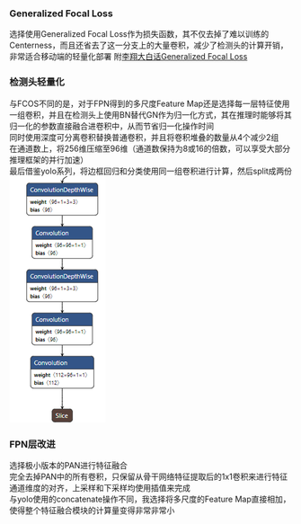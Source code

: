 ### Generalized Focal Loss
选择使用Generalized Focal Loss作为损失函数，其不仅去掉了难以训练的Centerness，而且还省去了这一分支上的大量卷积，减少了检测头的计算开销，非常适合移动端的轻量化部署
附[李翔大白话Generalized Focal Loss](https://zhuanlan.zhihu.com/p/147691786)

### 检测头轻量化  
与FCOS不同的是，对于FPN得到的多尺度Feature Map还是选择每一层特征使用一组卷积，并且在检测头上使用BN替代GN作为归一化方式，其在推理时能够将其归一化的参数直接融合进卷积中，从而节省归一化操作时间  
同时使用深度可分离卷积替换普通卷积，并且将卷积堆叠的数量从4个减少2组  
在通道数上，将256维压缩至96维（通道数保持为8或16的倍数，可以享受大部分推理框架的并行加速）  
最后借鉴yolo系列，将边框回归和分类使用同一组卷积进行计算，然后split成两份  
![NanoDet检测头](https://raw.githubusercontent.com/Tianering/Markdown/master/images/NanodetHead.png)  

### FPN层改进
选择极小版本的PAN进行特征融合  
完全去掉PAN中的所有卷积，只保留从骨干网络特征提取后的1x1卷积来进行特征通道维度的对齐，上采样和下采样均使用插值来完成  
与yolo使用的concatenate操作不同，我选择将多尺度的Feature Map直接相加，使得整个特征融合模块的计算量变得非常非常小  

